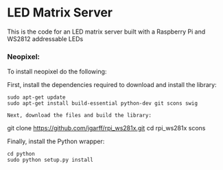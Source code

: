 LED Matrix Server
==========
This is the code for an LED matrix server built with a Raspberry Pi and WS2812 addressable LEDs

### Neopixel:
To install neopixel do the following:

First, install the dependencies required to download and install the library:
```
sudo apt-get update
sudo apt-get install build-essential python-dev git scons swig

Next, download the files and build the library:
```
git clone https://github.com/jgarff/rpi_ws281x.git
cd rpi_ws281x
scons

Finally, install the Python wrapper:
```
cd python
sudo python setup.py install
